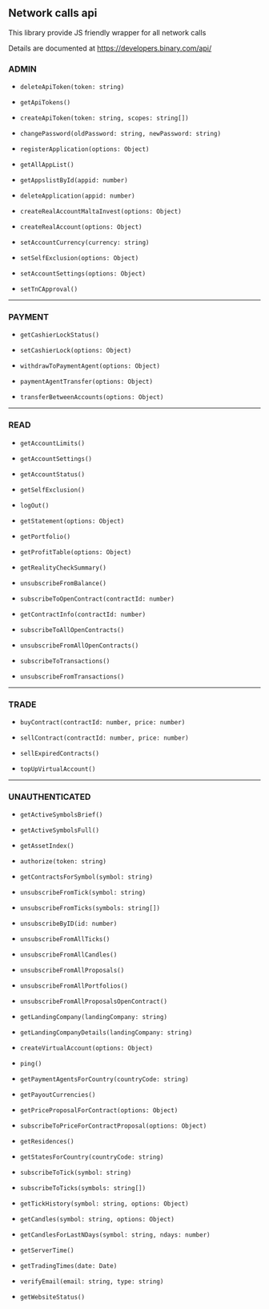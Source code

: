 ## Network calls api

This library provide JS friendly wrapper for all network calls

Details are documented at https://developers.binary.com/api/

### ADMIN

* `deleteApiToken(token: string)`

* `getApiTokens()`

* `createApiToken(token: string, scopes: string[])`

* `changePassword(oldPassword: string, newPassword: string)`

* `registerApplication(options: Object)`

* `getAllAppList()`

* `getAppslistById(appid: number)`

* `deleteApplication(appid: number)`

* `createRealAccountMaltaInvest(options: Object)`

* `createRealAccount(options: Object)`

* `setAccountCurrency(currency: string)`

* `setSelfExclusion(options: Object)`

* `setAccountSettings(options: Object)`

* `setTnCApproval()`

----

### PAYMENT

* `getCashierLockStatus()`

* `setCashierLock(options: Object)`

* `withdrawToPaymentAgent(options: Object)`

* `paymentAgentTransfer(options: Object)`

* `transferBetweenAccounts(options: Object)`


-----

### READ

* `getAccountLimits()`

* `getAccountSettings()`

* `getAccountStatus()`

* `getSelfExclusion()`

* `logOut()`

* `getStatement(options: Object)`

* `getPortfolio()`

* `getProfitTable(options: Object)`

* `getRealityCheckSummary()`

* `unsubscribeFromBalance()`

* `subscribeToOpenContract(contractId: number)`

* `getContractInfo(contractId: number)`

* `subscribeToAllOpenContracts()`

* `unsubscribeFromAllOpenContracts()`

* `subscribeToTransactions()`

* `unsubscribeFromTransactions()`


----

### TRADE

* `buyContract(contractId: number, price: number)`

* `sellContract(contractId: number, price: number)`

* `sellExpiredContracts()`

* `topUpVirtualAccount()`


-----

### UNAUTHENTICATED

* `getActiveSymbolsBrief()`

* `getActiveSymbolsFull()`

* `getAssetIndex()`

* `authorize(token: string)`

* `getContractsForSymbol(symbol: string)`

* `unsubscribeFromTick(symbol: string)`

* `unsubscribeFromTicks(symbols: string[])`

* `unsubscribeByID(id: number)`

* `unsubscribeFromAllTicks()`

* `unsubscribeFromAllCandles()`

* `unsubscribeFromAllProposals()`

* `unsubscribeFromAllPortfolios()`

* `unsubscribeFromAllProposalsOpenContract()`

* `getLandingCompany(landingCompany: string)`

* `getLandingCompanyDetails(landingCompany: string)`

* `createVirtualAccount(options: Object)`

* `ping()`

* `getPaymentAgentsForCountry(countryCode: string)`

* `getPayoutCurrencies()`

* `getPriceProposalForContract(options: Object)`

* `subscribeToPriceForContractProposal(options: Object)`

* `getResidences()`

* `getStatesForCountry(countryCode: string)`

* `subscribeToTick(symbol: string)`

* `subscribeToTicks(symbols: string[])`

* `getTickHistory(symbol: string, options: Object)`

* `getCandles(symbol: string, options: Object)`

* `getCandlesForLastNDays(symbol: string, ndays: number)`

* `getServerTime()`

* `getTradingTimes(date: Date)`

* `verifyEmail(email: string, type: string)`

* `getWebsiteStatus()`

